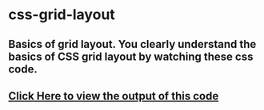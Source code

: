 # css-grid-layout
## Basics of grid layout. You clearly understand the basics of CSS grid layout by watching these css code.
## <a href="https://hasanrakibgit.github.io/css-grid-layout/index.html">Click Here to view the output of this code</a>
